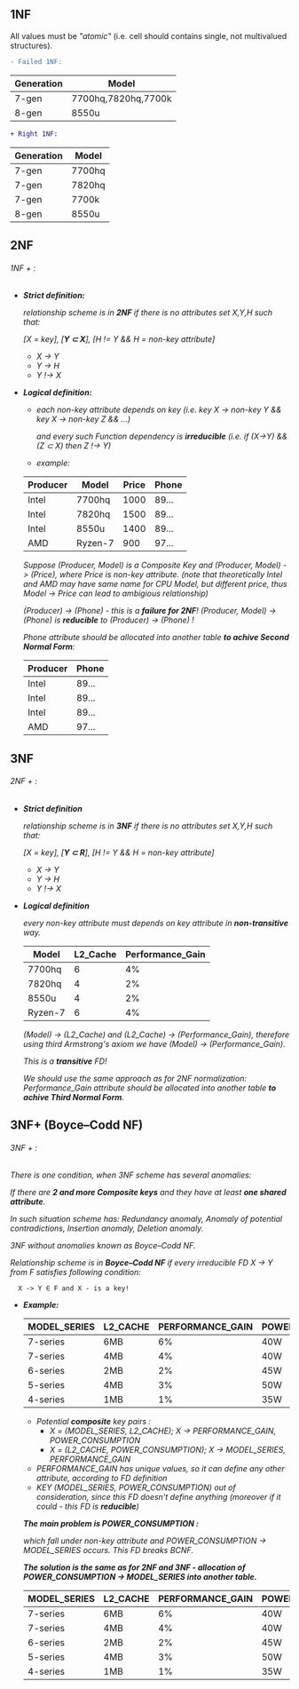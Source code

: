 ## 1NF
All values must be _"atomic"_ (i.e. cell should contains single, not multivalued structures).
```diff
- Failed 1NF:
```
|Generation|Model|        
|----------|-----|
|7-gen     |7700hq,7820hq,7700k|
|8-gen     |8550u|
```diff
+ Right 1NF:
```
|Generation|Model|        
|----------|-----|
|7-gen     |7700hq|
|7-gen     |7820hq|
|7-gen     |7700k|
|8-gen     |8550u|

## 2NF
###### 1NF + :
- ***Strict definition:***

  _relationship scheme is in **2NF** if there is no attributes set X,Y,H such that:_
  
  _[X = key],  [**Y ⊂ X**],  [H != Y && H = non-key attribute]_
  
  - _X -> Y_
  - _Y -> H_
  - _Y !-> X_
  
- ***Logical definition:***
  - _each non-key attribute depends on key (i.e. key X -> non-key Y && key X -> non-key Z && ...)_
  
    _and every such Function dependency is **irreducible** (i.e. if (X->Y) && (Z ⊂ X) then Z !-> Y)_

  - _example:_
  
  |Producer|Model|Price|Phone|
  |--------|----------|-----|-----|
  |Intel   |7700hq    |1000 |89...   |
  |Intel   |7820hq    |1500 |89...   |
  |Intel   |8550u     |1400 |89...   |
  |AMD     |Ryzen-7   |900  |97...   |
  
  _Suppose (Producer, Model) is a Composite Key and (Producer, Model) -> (Price), where Price is non-key attribute._
  _(note that theoretically Intel and AMD may have same name for CPU Model, but different price, thus Model -> Price can lead to ambigious relationship)_ 
  
  _(Producer) -> (Phone) - this is a **failure for 2NF**! (Producer, Model) -> (Phone) is **reducible** to (Producer) -> (Phone) !_
  
  _Phone attribute should be allocated into another table **to achive Second Normal Form**:_
  
  |Producer|Phone|
  |--------|-----|
  |Intel   |89...   |
  |Intel   |89...   |
  |Intel   |89...   |
  |AMD     |97...   |
  
## 3NF
###### 2NF + :
- ***Strict definition***

  _relationship scheme is in **3NF** if there is no attributes set X,Y,H such that:_
  
  _[X = key],  [**Y ⊂ R**],  [H != Y && H = non-key attribute]_
  
  - _X -> Y_
  - _Y -> H_
  - _Y !-> X_
  
- ***Logical definition***

  _every non-key attribute must depends on key attribute in **non-transitive** way._
  
  |Model|L2_Cache|Performance_Gain|
  |----------|-----|-----|
  |7700hq    |6    |4%   |
  |7820hq    |4    |2%   |
  |8550u     |4    |2%   |
  |Ryzen-7   |6    |4%   |
  
  _(Model) -> (L2_Cache) and (L2_Cache) -> (Performance_Gain), therefore using third Armstrong's axiom we have (Model) -> (Performance_Gain)._
  
  _This is a **transitive** FD!_
  
  _We should use the same approach as for 2NF normalization: Performance_Gain attribute should be allocated into another table **to achive Third Normal Form**._
  
## 3NF+ (Boyce–Codd NF) 
###### 3NF + :

  _There is one condition, when 3NF scheme has several anomalies:_
  
  _If there are **2 and more Composite keys** and they have at least **one shared attribute**._
  
  _In such situation scheme has: Redundancy anomaly, Anomaly of potential contradictions, Insertion anomaly, Deletion anomaly._
  
  _3NF without anomalies known as Boyce–Codd NF._
  
  _Relationship scheme is in **Boyce–Codd NF** if every irreducible FD X -> Y from F satisfies following condition:_
  
      X -> Y ∈ F and X - is a key!
      
- ***Example:***
  
  |MODEL_SERIES|L2_CACHE  |PERFORMANCE_GAIN|POWER_CONSUMPTION|
  |------------|----------|----------------|----------------|
  |7-series    |6MB       |6%              |40W             |
  |7-series    |4MB       |4%              |40W             |
  |6-series    |2MB       |2%              |45W             |
  |5-series    |4MB       |3%              |50W             |
  |4-series    |1MB       |1%              |35W             |
  
  - _Potential **composite** key pairs :_
      - _X = (MODEL_SERIES, L2_CACHE); X -> PERFORMANCE_GAIN, POWER_CONSUMPTION_
      - _X = (L2_CACHE, POWER_CONSUMPTION); X -> MODEL_SERIES, PERFORMANCE_GAIN_
  - _PERFORMANCE_GAIN has unique values, so it can define any other attribute, according to FD definition_
  - _KEY (MODEL_SERIES, POWER_CONSUMPTION) out of consideration, since this FD doesn't define anything (moreover if it could - this FD is **reducible**)_ 

  ***The main problem is POWER_CONSUMPTION :***
  
  _which fall under non-key attribute and POWER_CONSUMPTION -> MODEL_SERIES occurs. This FD breaks BCNF._
  
  ***The solution is the same as for 2NF and 3NF - allocation of POWER_CONSUMPTION -> MODEL_SERIES into another table.***
  
  |MODEL_SERIES|L2_CACHE  |PERFORMANCE_GAIN|POWER_CONSUMPTION|
  |------------|----------|----------------|----------------|
  |7-series    |6MB       |6%              |40W             |
  |7-series    |4MB       |4%              |40W             |
  |6-series    |2MB       |2%              |45W             |
  |5-series    |4MB       |3%              |50W             |
  |4-series    |1MB       |1%              |35W             |
  
  

